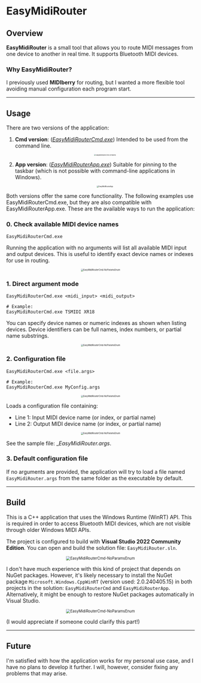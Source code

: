 # EasyMidiRouter

## Overview

**EasyMidiRouter** is a small tool that allows you to route MIDI messages from one device to another in real time. It supports Bluetooth MIDI devices.

### Why EasyMidiRouter?

I previously used **MIDIberry** for routing, but I wanted a more flexible tool avoiding manual configuration each program start.

------

## Usage

There are two versions of the application:

1. **Cmd version**: (<u>*EasyMidiRouterCmd.exe*</u>) Intended to be used from the command line.

   <p align="center"><img src="doc/EasyMidiRouterCmd-2Params.png" alt="EasyMidiRouterCmd-2Params" style="zoom: 27%;" /></p>

   
2. **App version**: (<u>*EasyMidiRouterApp.exe*</u>) Suitable for pinning to the taskbar (which is not possible with command-line applications in Windows).

   <p align="center"><img src="doc/EasyMidiRouterApp.png" alt="EasyMidiRouterApp" style="zoom:30%;" /></p>

   

Both versions offer the same core functionality. The following examples use EasyMidiRouterCmd.exe, but they are also compatible with EasyMidiRouterApp.exe. These are the available ways to run the application:

### 0. Check available MIDI device names

```
EasyMidiRouterCmd.exe
```

Running the application with no arguments will list all available MIDI input and output devices. This is useful to identify exact device names or indexes for use in routing.
<p align="center"><img src="doc/EasyMidiRouterCmd-NoParamsEnum.png" alt="EasyMidiRouterCmd-NoParamsEnum" style="zoom:40%;" /></p>

### 1. Direct argument mode

```
EasyMidiRouterCmd.exe <midi_input> <midi_output>

# Example:
EasyMidiRouterCmd.exe TSMIDI XR18
```

You can specify device names or numeric indexes as shown when listing devices. Device identifiers can be full names, index numbers, or partial name substrings.
<p align="center"><img src="doc/EasyMidiRouterCmd-2Params.png" alt="EasyMidiRouterCmd-NoParamsEnum" style="zoom:40%;" /></p>

### 2. Configuration file

```
EasyMidiRouterCmd.exe <file.args>

# Example:
EasyMidiRouterCmd.exe MyConfig.args
```

<p align="center"><img src="doc/EasyMidiRouterCmd-1ParamConfig.png" alt="EasyMidiRouterCmd-NoParamsEnum" style="zoom:40%;" /></p>

Loads a configuration file containing:

- Line 1: Input MIDI device name (or index, or partial name)
- Line 2: Output MIDI device name (or index, or partial name)

<p align="center"><img src="doc/MyConfigArgs.png" alt="EasyMidiRouterCmd-NoParamsEnum" style="zoom:40%;" /></p>



See the sample file: _*EasyMidiRouter.args*.

### 3. Default configuration file

If no arguments are provided, the application will try to load a file named `EasyMidiRouter.args` from the same folder as the executable by default.

---------

## Build

This is a C++ application that uses the Windows Runtime (WinRT) API. This is required in order to access Bluetooth MIDI devices, which are not visible through older Windows MIDI APIs.

The project is configured to build with **Visual Studio 2022 Community Edition**. You can open and build the solution file: `EasyMidiRouter.sln`.

<p align="center"><img src="doc/vs-project.png" alt="EasyMidiRouterCmd-NoParamsEnum" style="zoom:70%;" /></p>

I don't have much experience with this kind of project that depends on NuGet packages. However, it's likely necessary to install the NuGet package `Microsoft.Windows.CppWinRT` (version used: 2.0.240405.15) in both projects in the solution: `EasyMidiRouterCmd` and `EasyMidiRouterApp`. Alternatively, it might be enough to restore NuGet packages automatically in Visual Studio.

<p align="center"><img src="doc/vs-nuget.png" alt="EasyMidiRouterCmd-NoParamsEnum" style="zoom:70%;" /></p>



(I would appreciate if someone could clarify this part!)

----------

## Future

I'm satisfied with how the application works for my personal use case, and I have no plans to develop it further. I will, however, consider fixing any problems that may arise.

